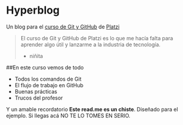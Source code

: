 # Hyperblog
Un blog para el [curso de Git y GitHub](http://https://platzi.com/clases/git-github/ "curso de Git y GitHub") de [Platzi](http://https://platzi.com/ "Platzi") 
>El curso de Git y GitHub de Platzi es lo que me hacía falta para aprender algo útil y lanzarme a la industria de tecnología.
>- niñita

##En este curso vemos de todo
* Todos los comandos de Git
* El flujo de trabajo en GitHub
* Buenas prácticas
* Trucos del profesor

Y un amable recordatorio **Este read.me es un chiste**. Diseñado para el ejemplo. Si llegas acá NO TE LO TOMES EN SERIO. 

